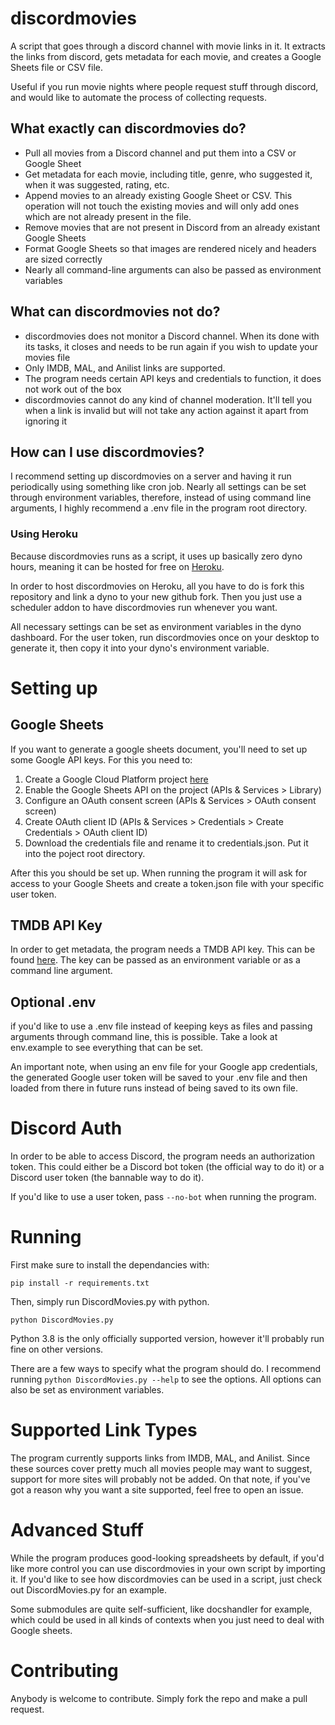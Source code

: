 # discordmovies
A script that goes through a discord channel with movie links in it. It extracts the links from discord, gets metadata for each movie, and creates a Google Sheets file or CSV file.

Useful if you run movie nights where people request stuff through discord, and would like to automate the process of collecting requests.

## What exactly can discordmovies do?
- Pull all movies from a Discord channel and put them into a CSV or Google Sheet
- Get metadata for each movie, including title, genre, who suggested it, when it was suggested, rating, etc.
- Append movies to an already existing Google Sheet or CSV. This operation will not touch the existing movies and will only add ones which are not already present in the file.
- Remove movies that are not present in Discord from an already existant Google Sheets
- Format Google Sheets so that images are rendered nicely and headers are sized correctly
- Nearly all command-line arguments can also be passed as environment variables

## What can discordmovies not do?
- discordmovies does not monitor a Discord channel. When its done with its tasks, it closes and needs to be run again if you wish to update your movies file
- Only IMDB, MAL, and Anilist links are supported.
- The program needs certain API keys and credentials to function, it does not work out of the box
- discordmovies cannot do any kind of channel moderation. It'll tell you when a link is invalid but will not take any action against it apart from ignoring it

## How can I use discordmovies?
I recommend setting up discordmovies on a server and having it run periodically using something like cron job.
Nearly all settings can be set through environment variables, therefore, instead of using command line arguments, I highly recommend a .env file in the program root directory.

### Using Heroku
Because discordmovies runs as a script, it uses up basically zero dyno hours, meaning it can be hosted for free on [Heroku](https://www.heroku.com).

In order to host discordmovies on Heroku, all you have to do is fork this repository and link a dyno to your new github fork. Then you just use a scheduler addon to have discordmovies run whenever you want.

All necessary settings can be set as environment variables in the dyno dashboard. For the user token, run discordmovies once on your desktop to generate it, then copy it into your dyno's environment variable.

# Setting up
## Google Sheets
If you want to generate a google sheets document, you'll need to set up some Google API keys.
For this you need to:
1. Create a Google Cloud Platform project [here](https://console.cloud.google.com/)
2. Enable the Google Sheets API on the project (APIs & Services > Library)
3. Configure an OAuth consent screen (APIs & Services > OAuth consent screen)
4. Create OAuth client ID (APIs & Services > Credentials > Create Credentials > OAuth client ID)
5. Download the credentials file and rename it to credentials.json. Put it into the poject root directory.

After this you should be set up. When running the program it will ask for access to your Google Sheets and create a token.json file with your specific user token.

## TMDB API Key
In order to get metadata, the program needs a TMDB API key. This can be found [here](https://developers.themoviedb.org/3/getting-started/introduction).
The key can be passed as an environment variable or as a command line argument.

## Optional .env
if you'd like to use a .env file instead of keeping keys as files and passing arguments through command line, this is possible.
Take a look at env.example to see everything that can be set.

An important note, when using an env file for your Google app credentials, the generated Google user token will be saved to your .env file and then loaded from there in future runs instead of being saved to its own file.


# Discord Auth
In order to be able to access Discord, the program needs an authorization token. This could either be a Discord bot token (the official way to do it) or a Discord user token (the bannable way to do it).

If you'd like to use a user token, pass ```--no-bot``` when running the program.

# Running
First make sure to install the dependancies with:
```
pip install -r requirements.txt
```

Then, simply run DiscordMovies.py with python. 
```
python DiscordMovies.py
```
Python 3.8 is the only officially supported version, however it'll probably run fine on other versions.

There are a few ways to specify what the program should do. I recommend running ```python DiscordMovies.py --help``` to see the options.
All options can also be set as environment variables. 

# Supported Link Types
The program currently supports links from IMDB, MAL, and Anilist. Since these sources cover pretty much all movies people may want to suggest,
support for more sites will probably not be added. On that note, if you've got a reason why you want a site supported, feel free to open an issue.


# Advanced Stuff
While the program produces good-looking spreadsheets by default, if you'd like more control you can use discordmovies in your own script by importing it.
If you'd like to see how discordmovies can be used in a script, just check out DiscordMovies.py for an example.

Some submodules are quite self-sufficient, like docshandler for example, which could be used in all kinds of contexts when you just need to deal with Google sheets.


# Contributing
Anybody is welcome to contribute. Simply fork the repo and make a pull request.
